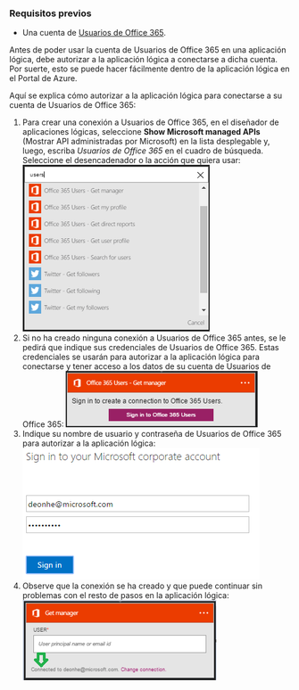 ### Requisitos previos
* Una cuenta de [Usuarios de Office 365](https://office365.com).  

Antes de poder usar la cuenta de Usuarios de Office 365 en una aplicación lógica, debe autorizar a la aplicación lógica a conectarse a dicha cuenta. Por suerte, esto se puede hacer fácilmente dentro de la aplicación lógica en el Portal de Azure.

Aquí se explica cómo autorizar a la aplicación lógica para conectarse a su cuenta de Usuarios de Office 365:

1. Para crear una conexión a Usuarios de Office 365, en el diseñador de aplicaciones lógicas, seleccione **Show Microsoft managed APIs** (Mostrar API administradas por Microsoft) en la lista desplegable y, luego, escriba *Usuarios de Office 365* en el cuadro de búsqueda. Seleccione el desencadenador o la acción que quiera usar: ![paso de creación de conexión de Usuarios de Office 365](./media/connectors-create-api-office365users/office365users-1.png)  
2. Si no ha creado ninguna conexión a Usuarios de Office 365 antes, se le pedirá que indique sus credenciales de Usuarios de Office 365. Estas credenciales se usarán para autorizar a la aplicación lógica para conectarse y tener acceso a los datos de su cuenta de Usuarios de Office 365: ![paso de creación de conexión de Usuarios de Office 365](./media/connectors-create-api-office365users/office365users-2.png)  
3. Indique su nombre de usuario y contraseña de Usuarios de Office 365 para autorizar a la aplicación lógica: ![paso de creación de conexión de Usuarios de Office 365](./media/connectors-create-api-office365users/office365users-3.png)  
4. Observe que la conexión se ha creado y que puede continuar sin problemas con el resto de pasos en la aplicación lógica: ![paso de creación de conexión de Usuarios de Office 365](./media/connectors-create-api-office365users/office365users-4.png)  

<!---HONumber=AcomDC_0525_2016-->